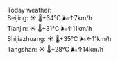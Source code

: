 Today weather:  
Beijing: ☀️   🌡️+34°C 🌬️↑7km/h  
Tianjin: ☀️   🌡️+31°C 🌬️↑11km/h  
Shijiazhuang: ☀️   🌡️+35°C 🌬️←11km/h  
Tangshan: ☀️   🌡️+28°C 🌬️↑14km/h  
